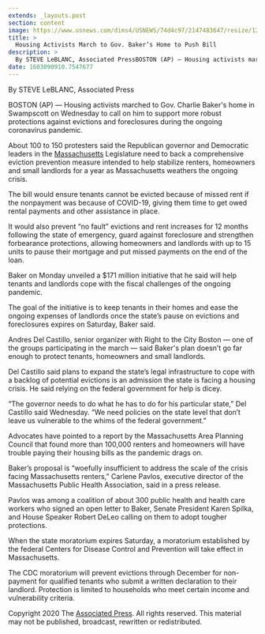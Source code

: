 ```yaml
--- 
extends: _layouts.post 
section: content 
image: https://www.usnews.com/dims4/USNEWS/74d4c97/2147483647/resize/1200x%3E/quality/85/?url=http%3A%2F%2Fmedia.beam.usnews.com%2F73%2F823193a8cf936cdfabc1ea9bb21c1d%2Fmedia%3A3551a8360aef457fad3c3870c845494fVirus_Outbreak_Evictions_Massachusetts_09400.jpg 
title: > 
  Housing Activists March to Gov. Baker’s Home to Push Bill 
description: > 
  By STEVE LeBLANC, Associated PressBOSTON (AP) — Housing activists marched to Gov.Charlie Baker's home in Swampscott on Wednesday to call on him to support more robust protections against evictions and foreclosures during the ongoing coronavirus pandemic.Andres Del Castillo, senior organizer with Right to the City Boston — one of the groups participating in the march — said Baker's plan doesn’t go far enough to protect tenants, homeowners and small landlords.Baker’s proposal is “woefully insufficient to address the scale of the crisis facing Massachusetts renters,” Carlene Pavlos, executive director of the Massachusetts Public Health Association, said in a press release.When the state moratorium expires Saturday, a moratorium established by the federal Centers for Disease Control and Prevention will take effect in Massachusetts. 
date: 1603090910.7547677 
--- 
```

<div><p>By STEVE LeBLANC, Associated Press</p><p>BOSTON (AP) &#8212; Housing activists marched to Gov. Charlie Baker's home in Swampscott on Wednesday to call on him to support more robust protections against evictions and foreclosures during the ongoing coronavirus pandemic.</p><p id="ac-lre-player"></p><p>About 100 to 150 protesters said the Republican governor and Democratic leaders in the <a href="/news/best-states/massachusetts">Massachusetts</a> Legislature need to back a comprehensive eviction prevention measure intended to help stabilize renters, homeowners and small landlords for a year as Massachusetts weathers the ongoing crisis.</p><p>The bill would ensure tenants cannot be evicted because of missed rent if the nonpayment was because of COVID-19, giving them time to get owed rental payments and other assistance in place.</p><p>It would also prevent &#8220;no fault&#8221; evictions and rent increases for 12 months following the state of emergency, guard against foreclosure and strengthen forbearance protections, allowing homeowners and landlords with up to 15 units to pause their mortgage and put missed payments on the end of the loan.</p><p>Baker on Monday unveiled a $171 million initiative that he said will help tenants and landlords cope with the fiscal challenges of the ongoing pandemic.</p><p>The goal of the initiative is to keep tenants in their homes and ease the ongoing expenses of landlords once the state&#8217;s pause on evictions and foreclosures expires on Saturday, Baker said.</p><p>Andres Del Castillo, senior organizer with Right to the City Boston &#8212; one of the groups participating in the march &#8212; said Baker's plan doesn&#8217;t go far enough to protect tenants, homeowners and small landlords.</p><p>Del Castillo said plans to expand the state&#8217;s legal infrastructure to cope with a backlog of potential evictions is an admission the state is facing a housing crisis. He said relying on the federal government for help is dicey.</p><p id="ad" class="ad"></p><p>&#8220;The governor needs to do what he has to do for his particular state,&#8221; Del Castillo said Wednesday. &#8220;We need policies on the state level that don&#8217;t leave us vulnerable to the whims of the federal government.&#8221;</p><p>Advocates have pointed to a report by the Massachusetts Area Planning Council that found more than 100,000 renters and homeowners will have trouble paying their housing bills as the pandemic drags on.</p><p id="ad" class="ad lazy "></p><p>Baker&#8217;s proposal is &#8220;woefully insufficient to address the scale of the crisis facing Massachusetts renters,&#8221; Carlene Pavlos, executive director of the Massachusetts Public Health Association, said in a press release.</p><p>Pavlos was among a coalition of about 300 public health and health care workers who signed an open letter to Baker, Senate President Karen Spilka, and House Speaker Robert DeLeo calling on them to adopt tougher protections.</p><p>When the state moratorium expires Saturday, a moratorium established by the federal Centers for Disease Control and Prevention will take effect in Massachusetts.</p><p>The CDC moratorium will prevent evictions through December for non-payment for qualified tenants who submit a written declaration to their landlord. Protection is limited to households who meet certain income and vulnerability criteria.</p><p>Copyright 2020 The&#160;<a href="http://www.ap.org" target="_blank">Associated Press</a>. All rights reserved. This material may not be published, broadcast, rewritten or redistributed.<br></p></div>